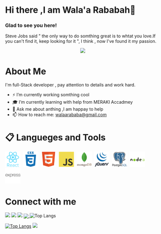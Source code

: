 # Hi there ,I am **Wala'a Rababah**👋
###  **Glad to see you here!**
Steve Jobs said " the only way to do somthing great is to whtat you love.If you can't find it, keep looking for it ", I think , now I've found it my passion.

 <div align='center'>
 <img src='https://res.cloudinary.com/dzmmijyxh/image/upload/v1666607742/my%20image/programming_x3kwgw.gif'>
</div>

# About Me
I'm full-Stack developer , pay attention to details and work hard.
-  ⚡ I’m currently working somthing cool
- :mortar_board: I’m currently learning with help from MERAKI Accadmey
- 💬 Ask me about anthing ,I am happay to help
- 📫 How to reach me: walaarababa@gmail.com
  
  
  
  
# :clipboard: Langueges and Tools
<div>
  <img src="https://github.com/devicons/devicon/blob/master/icons/react/react-original-wordmark.svg" title="React" alt="React" width="50" height="50"/>&nbsp;
  <img src="https://github.com/devicons/devicon/blob/master/icons/css3/css3-plain-wordmark.svg"  title="CSS3" alt="CSS" width="50" height="50"/>&nbsp;
  <img src="https://github.com/devicons/devicon/blob/master/icons/html5/html5-original.svg" title="HTML5" alt="HTML" width="50" height="50"/>&nbsp;
  <img src="https://github.com/devicons/devicon/blob/master/icons/javascript/javascript-original.svg" title="JavaScript" alt="JavaScript" width="50" height="50"/>&nbsp; 
   <img src="https://github.com/devicons/devicon/blob/master/icons/mongodb/mongodb-original-wordmark.svg" title="mongodb" alt="mongodb" width="50" height="50"/>&nbsp; 
      <img src="https://github.com/devicons/devicon/blob/master/icons/jquery/jquery-original-wordmark.svg" title="jquery" alt="jquery" width="50" height="50"/>&nbsp; 
  <img src="https://github.com/devicons/devicon/blob/master/icons/postgresql/postgresql-original-wordmark.svg" title="postgresql"  alt="postgresql" width="50" height="50"/>&nbsp
  <img src="https://github.com/devicons/devicon/blob/master/icons/nodejs/nodejs-original-wordmark.svg" title="NodeJS" alt="NodeJS" width="50" height="50"/>&nbsp;
   <img src="https://github.com/devicons/devicon/blob/master/icons/express/express-original-wordmark.svg" title="express" alt="express" width="50" height="50"/>&nbsp;
</div>

#  Connect with me 
 <a href='www.linkedin.com/in/walaarababah
'><img src='https://img.shields.io/badge/LinkedIn-0077B5?style=for-the-badge&logo=linkedin&logoColor=white'></a>  <a href=''><img src='https://img.shields.io/badge/GitHub-100000?style=for-the-badge&logo=github&logoColor=white'></a> <a href=''><img src='https://img.shields.io/badge/Gmail-D14836?style=for-the-badge&logo=gmail&logoColor=white'></a>
<a href="https://github.com/walaarababah">
  <img align="center" src="https://github-readme-stats.vercel.app/api/top-langs/?username=walaarababah&hide=php,c,vim script,objective-c,actionscript,roff,html,javascript,css,java,&langs_count=3&theme=nord" />
</a> 
![Top Langs](https://github-readme-stats.vercel.app/api/top-langs/?username=walaarababah&theme=tokyonight)

[![Top Langs](https://github-readme-stats-git-masterrstaa-rickstaa.vercel.app/api/top-langs/?username=walaarababah)](https://github.com/C6-WalaaRababa/Portfolio-GitHub-Repo/github-readme-stats)
<img src="https://github-readme-stats.vercel.app/api/top-langs?username=walaarababah&layout=compact"/>
<!--  <picture>
<source 
  srcset="https://github-readme-stats.vercel.app/api?username=WalaaRababa&show_icons=true&theme=dark"
  media="(prefers-color-scheme: dark)"
/>
<source
  srcset="https://github-readme-stats.vercel.app/api?username=WalaaRababa&show_icons=true"
  media="(prefers-color-scheme: light), (prefers-color-scheme: no-preference)"
/>
<img src="https://github-readme-stats.vercel.app/api?username=WalaaRababa&show_icons=true" />
</picture>
<img src="https://github-readme-stats.vercel.app/api/top-langs/?username=WalaaRababa/>

<picture>
 <source 
  srcset="https://github-readme-stats.vercel.app/api/top-langs/?username=WalaaRababa&hide=javascript,html"
  media="(prefers-color-scheme: dark)"
         />
 <source
  srcset="https://github-readme-stats.vercel.app/api/top-langs/?username=WalaaRababa"
  media="(prefers-color-scheme: light), (prefers-color-scheme: no-preference)"
/>
 <img src="https://github-readme-stats.vercel.app/api/top-langs/username?=WalaaRababa&show_icons=true" />

/>

</picture> -->
<!-- <a href="https://github.com/C6-WalaaRababa/MERAKI_Academy_Project_4">
  <img align="center" src="https://github-readme-stats.vercel.app/api/pin/?username=&repo=github-readme-stats" />
</a>
<a href="https://github.com/anuraghazra/convoychat">
  <img align="center" src="https://github-readme-stats.vercel.app/api/pin/?username=anuraghazra&repo=convoychat" />
</a> -->
